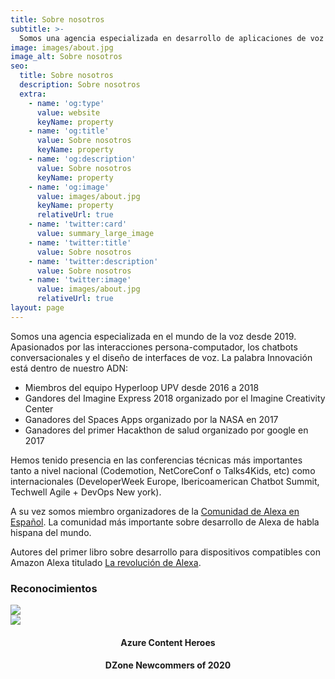 ```yaml
---
title: Sobre nosotros
subtitle: >-
  Somos una agencia especializada en desarrollo de aplicaciones de voz y chatbots conversacionales.
image: images/about.jpg
image_alt: Sobre nosotros
seo:
  title: Sobre nosotros
  description: Sobre nosotros
  extra:
    - name: 'og:type'
      value: website
      keyName: property
    - name: 'og:title'
      value: Sobre nosotros
      keyName: property
    - name: 'og:description'
      value: Sobre nosotros
      keyName: property
    - name: 'og:image'
      value: images/about.jpg
      keyName: property
      relativeUrl: true
    - name: 'twitter:card'
      value: summary_large_image
    - name: 'twitter:title'
      value: Sobre nosotros
    - name: 'twitter:description'
      value: Sobre nosotros
    - name: 'twitter:image'
      value: images/about.jpg
      relativeUrl: true
layout: page
---
```


Somos una agencia especializada en el mundo de la voz desde 2019. Apasionados por las interacciones persona-computador, los chatbots conversacionales y el diseño de interfaces de voz. La palabra Innovación está dentro de nuestro ADN:
* Miembros del equipo Hyperloop UPV desde 2016 a 2018
* Gandores del Imagine Express 2018 organizado por el Imagine Creativity Center
* Ganadores del Spaces Apps organizado por la NASA en 2017
* Ganadores del primer Hacakthon de salud organizado por google en 2017

Hemos tenido presencia en las conferencias técnicas más importantes tanto a nivel nacional (Codemotion, NetCoreConf o Talks4Kids, etc) como internacionales (DeveloperWeek Europe, Ibericoamerican Chatbot Summit, Techwell Agile + DevOps New york).

A su vez somos miembro organizadores de la <a href="https://twitter.com/ComunidadAlexa" target="_blank">Comunidad de Alexa en Español</a>. La comunidad más importante sobre desarrollo de Alexa de habla hispana del mundo.

Autores del primer libro sobre desarrollo para dispositivos compatibles con Amazon Alexa titulado <a href="https://www.amazon.es/dp/B08R8X5QM5" target="_blank">La revolución de Alexa</a>.
### Reconocimientos
<div class="features-block bg-gray">
    <div class="block-item grid">
        <div class="cell block-content">
          <div class="block-copy">
            <img src="https://www.cloudbuilders.es/wp-content/uploads/2018/10/microsoft-azure-cloud-logo.png"/>
          </div>
        </div>
        <div class="cell block-content">
           <div class="block-copy">
            <img src="https://dzone.com/themes/dz20/images/DZLogo.png"/>
          </div>
        </div>
    </div>
     <div class="block-item grid">
        <div class="cell block-content" style="text-align:center">
          <h4 >Azure Content Heroes</h4>
        </div>
        <div class="cell block-content" style="text-align:center">
           <h4 class="">DZone Newcommers of 2020</h4>
        </div>
    </div>
</div>